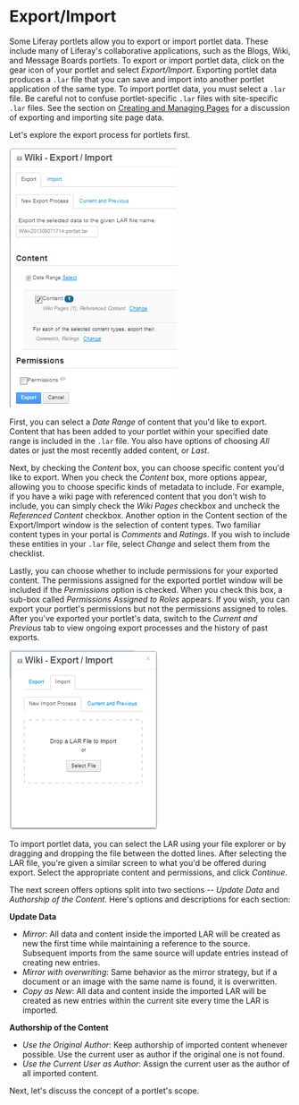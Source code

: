# Export/Import [](id=export-import)

<!-- This section needs to be tested against the new AlloyUI -->

Some Liferay portlets allow you to export or import portlet data. These include
many of Liferay's collaborative applications, such as the Blogs, Wiki, and
Message Boards portlets. To export or import portlet data, click on the gear
icon of your portlet and select *Export/Import*. Exporting portlet data produces
a `.lar` file that you can save and import into another portlet application of
the same type. To import portlet data, you must select a `.lar` file. Be careful
not to confuse portlet-specific `.lar` files with site-specific `.lar` files.
See the section on [Creating and Managing Pages](discover/portal/-/knowledge_base/6-2/leveraging-liferays-multi-site-capabilities#creating-and-managing-pages) 
for a discussion of exporting and importing site page data. 

Let's explore the export process for portlets first.

![Figure 4.7: When exporting portlet data, you can choose what content to include.](../../images/portlet-export.png)

First, you can select a *Date Range* of content that you'd like to export.
Content that has been added to your portlet within your specified date range is
included in the `.lar` file. You also have options of choosing *All* dates or
just the most recently added content, or *Last*.

Next, by checking the *Content* box, you can choose specific content you'd like
to export. When you check the *Content* box, more options appear, allowing you
to choose specific kinds of metadata to include. For example, if you have a wiki
page with referenced content that you don't wish to include, you can simply
check the *Wiki Pages* checkbox and uncheck the *Referenced Content* checkbox.
Another option in the Content section of the Export/Import window is the
selection of content types. Two familiar content types in your portal is
*Comments* and *Ratings*. If you wish to include these entities in your `.lar`
file, select *Change* and select them from the checklist.

Lastly, you can choose whether to include permissions for your exported content.
The permissions assigned for the exported portlet window will be included if the
*Permissions* option is checked. When you check this box, a sub-box called
*Permissions Assigned to Roles* appears. If you wish, you can export your
portlet's permissions but not the permissions assigned to roles. After you've
exported your portlet's data, switch to the *Current and Previous* tab to view
ongoing export processes and the history of past exports.

![Figure 4.8: When importing portlet data, you can choose a LAR file using the file explorer or drag and drop the file between the dotted lines.](../../images/portlet-import.png)

To import portlet data, you can select the LAR using your file explorer or by
dragging and dropping the file between the dotted lines. After selecting the LAR
file, you're given a similar screen to what you'd be offered during export.
Select the appropriate content and permissions, and click *Continue*.

The next screen offers options split into two sections -- *Update Data* and
*Authorship of the Content*. Here's options and descriptions for each section:

**Update Data**

* *Mirror*: All data and content inside the imported LAR will be created as new
the first time while maintaining a reference to the source. Subsequent imports
from the same source will update entries instead of creating new entries.
* *Mirror with overwriting*: Same behavior as the mirror strategy, but if a
document or an image with the same name is found, it is overwritten.
* *Copy as New*: All data and content inside the imported LAR will be created as
new entries within the current site every time the LAR is imported.

**Authorship of the Content**

* *Use the Original Author*: Keep authorship of imported content whenever
possible. Use the current user as author if the original one is not found.
* *Use the Current User as Author*: Assign the current user as the author of all
imported content.

Next, let's discuss the concept of a portlet's scope.
